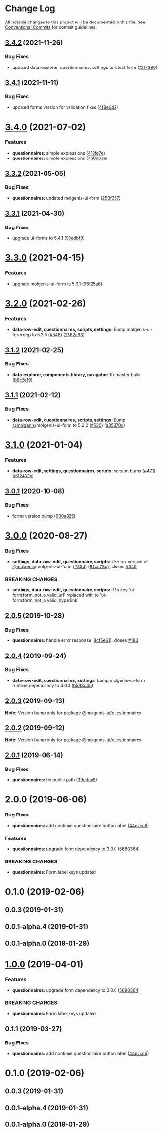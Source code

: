 # Change Log

All notable changes to this project will be documented in this file.
See [Conventional Commits](https://conventionalcommits.org) for commit guidelines.

## [3.4.2](https://github.com/molgenis/molgenis-frontend/compare/@molgenis-ui/questionnaires@3.4.1...@molgenis-ui/questionnaires@3.4.2) (2021-11-26)


### Bug Fixes

* updated data-explorer, questionnaires, settings to latest form ([72f7386](https://github.com/molgenis/molgenis-frontend/commit/72f7386195116769c9df3bc0006f5eba7775d53c))





## [3.4.1](https://github.com/molgenis/molgenis-frontend/compare/@molgenis-ui/questionnaires@3.4.0...@molgenis-ui/questionnaires@3.4.1) (2021-11-11)


### Bug Fixes

* updated forms version for validation fixes ([4f8e0d2](https://github.com/molgenis/molgenis-frontend/commit/4f8e0d23d9744dd2977f3b1b803a32cb1febd1a5))





# [3.4.0](https://github.com/molgenis/molgenis-frontend/compare/@molgenis-ui/questionnaires@3.3.2...@molgenis-ui/questionnaires@3.4.0) (2021-07-02)


### Features

* **questionnaires:** simple expressions ([419fe7e](https://github.com/molgenis/molgenis-frontend/commit/419fe7e5d85ded9c534d37abe9f8a145f83138af))
* **questionnaires:** simple expressions ([430dbae](https://github.com/molgenis/molgenis-frontend/commit/430dbae7413ed7bfafcc6b4bb78065e19abca510))





## [3.3.2](https://github.com/molgenis/molgenis-frontend/compare/@molgenis-ui/questionnaires@3.3.1...@molgenis-ui/questionnaires@3.3.2) (2021-05-05)


### Bug Fixes

* **questionnaires:** updated molgenis-ui-form ([253f357](https://github.com/molgenis/molgenis-frontend/commit/253f357c02fc4bda817ac7a97da29b5068bd5291))





## [3.3.1](https://github.com/molgenis/molgenis-frontend/compare/@molgenis-ui/questionnaires@3.3.0...@molgenis-ui/questionnaires@3.3.1) (2021-04-30)


### Bug Fixes

* upgrade ui-forms to 5.4.1 ([93edbf9](https://github.com/molgenis/molgenis-frontend/commit/93edbf9e111472ab354f150f9e08c5a36db2bd07))





# [3.3.0](https://github.com/molgenis/molgenis-frontend/compare/@molgenis-ui/questionnaires@3.2.0...@molgenis-ui/questionnaires@3.3.0) (2021-04-15)


### Features

* upgrade molgenis-ui-form to 5.3.1 ([96f25a6](https://github.com/molgenis/molgenis-frontend/commit/96f25a6de1ae63c042ea91deba09477655e620f6))





# [3.2.0](https://github.com/molgenis/molgenis-frontend/compare/@molgenis-ui/questionnaires@3.1.2...@molgenis-ui/questionnaires@3.2.0) (2021-02-26)


### Features

* **data-row-edit, questionnaires, scripts, settings:** Bump molgenis-ui-form dep to 5.3.0 ([#548](https://github.com/molgenis/molgenis-frontend/issues/548)) ([2562a93](https://github.com/molgenis/molgenis-frontend/commit/2562a93d91cf30a1e1e8f8ee9f885db859a7190a))





## [3.1.2](https://github.com/molgenis/molgenis-frontend/compare/@molgenis-ui/questionnaires@3.1.1...@molgenis-ui/questionnaires@3.1.2) (2021-02-25)


### Bug Fixes

* **data-explorer, components-library, navigator:** fix master build ([b8c2e19](https://github.com/molgenis/molgenis-frontend/commit/b8c2e19ff04b1b859a4e41de28d7e852770ec883))





## [3.1.1](https://github.com/molgenis/molgenis-frontend/compare/@molgenis-ui/questionnaires@3.1.0...@molgenis-ui/questionnaires@3.1.1) (2021-02-12)


### Bug Fixes

* **data-row-edit, questionnaires, scripts, settings:** Bump [@molgenis](https://github.com/molgenis)/molgenis-ui-form to 5.2.2 ([#530](https://github.com/molgenis/molgenis-frontend/issues/530)) ([a35370c](https://github.com/molgenis/molgenis-frontend/commit/a35370c))





# [3.1.0](https://github.com/molgenis/molgenis-frontend/compare/@molgenis-ui/questionnaires@3.0.1...@molgenis-ui/questionnaires@3.1.0) (2021-01-04)


### Features

* **data-row-edit, settings, questionnaires, scripts:** version bump  ([#471](https://github.com/molgenis/molgenis-frontend/issues/471)) ([d32482c](https://github.com/molgenis/molgenis-frontend/commit/d32482c))





## [3.0.1](https://github.com/molgenis/molgenis-frontend/compare/@molgenis-ui/questionnaires@3.0.0...@molgenis-ui/questionnaires@3.0.1) (2020-10-08)


### Bug Fixes

* forms version bump ([000a825](https://github.com/molgenis/molgenis-frontend/commit/000a825))





# [3.0.0](https://github.com/molgenis/molgenis-frontend/compare/@molgenis-ui/questionnaires@2.0.5...@molgenis-ui/questionnaires@3.0.0) (2020-08-27)


### Bug Fixes

* **settings, data-row-edit, questionnaire, scripts:** Use 5.x version of [@molgenis](https://github.com/molgenis)/molgenis-ui-form ([#354](https://github.com/molgenis/molgenis-frontend/issues/354)) ([94cc78d](https://github.com/molgenis/molgenis-frontend/commit/94cc78d)), closes [#346](https://github.com/molgenis/molgenis-frontend/issues/346)


### BREAKING CHANGES

* **settings, data-row-edit, questionnaire, scripts:** i18n key 'ui-form:form_not_a_valid_url' replaced with to 'ui-form:form_not_a_valid_hyperlink'





## [2.0.5](https://github.com/molgenis/molgenis-frontend/compare/@molgenis-ui/questionnaires@2.0.4...@molgenis-ui/questionnaires@2.0.5) (2019-10-28)


### Bug Fixes

* **questionnaires:** handle error response ([8cf5e61](https://github.com/molgenis/molgenis-frontend/commit/8cf5e61)), closes [#180](https://github.com/molgenis/molgenis-frontend/issues/180)





## [2.0.4](https://github.com/molgenis/molgenis-frontend/compare/@molgenis-ui/questionnaires@2.0.3...@molgenis-ui/questionnaires@2.0.4) (2019-09-24)


### Bug Fixes

* **data-row-edit, questionnaires, settings:** bump molgenis-ui-form runtime dependancy to 4.0.3 ([b593c45](https://github.com/molgenis/molgenis-frontend/commit/b593c45))





## [2.0.3](https://github.com/molgenis/molgenis-frontend/compare/@molgenis-ui/questionnaires@2.0.2...@molgenis-ui/questionnaires@2.0.3) (2019-09-13)

**Note:** Version bump only for package @molgenis-ui/questionnaires





## [2.0.2](https://github.com/molgenis/molgenis-frontend/compare/@molgenis-ui/questionnaires@2.0.1...@molgenis-ui/questionnaires@2.0.2) (2019-09-12)

**Note:** Version bump only for package @molgenis-ui/questionnaires





## [2.0.1](https://github.com/molgenis/molgenis-frontend/compare/@molgenis-ui/questionnaires@2.0.0...@molgenis-ui/questionnaires@2.0.1) (2019-06-14)


### Bug Fixes

* **questionnaires:** fix public path ([39edca9](https://github.com/molgenis/molgenis-frontend/commit/39edca9))





# 2.0.0 (2019-06-06)


### Bug Fixes

* **questionnaires:** add continue questionnaire button label ([44e2cc6](https://github.com/molgenis/molgenis-frontend/commit/44e2cc6))


### Features

* **questionnaires:** upgrade form dependency to 3.0.0 ([5680364](https://github.com/molgenis/molgenis-frontend/commit/5680364))


### BREAKING CHANGES

* **questionnaires:** Form label keys updated



# 0.1.0 (2019-02-06)



## 0.0.3 (2019-01-31)



## 0.0.1-alpha.4 (2019-01-31)



## 0.0.1-alpha.0 (2019-01-29)





# [1.0.0](https://github.com/molgenis/molgenis-frontend/compare/@molgenis/questionnaires@0.1.1...@molgenis/questionnaires@1.0.0) (2019-04-01)


### Features

* **questionnaires:** upgrade form dependency to 3.0.0 ([5680364](https://github.com/molgenis/molgenis-frontend/commit/5680364))


### BREAKING CHANGES

* **questionnaires:** Form label keys updated





## 0.1.1 (2019-03-27)


### Bug Fixes

* **questionnaires:** add continue questionnaire button label ([44e2cc6](https://github.com/molgenis/molgenis-frontend/commit/44e2cc6))



# 0.1.0 (2019-02-06)



## 0.0.3 (2019-01-31)



## 0.0.1-alpha.4 (2019-01-31)



## 0.0.1-alpha.0 (2019-01-29)
